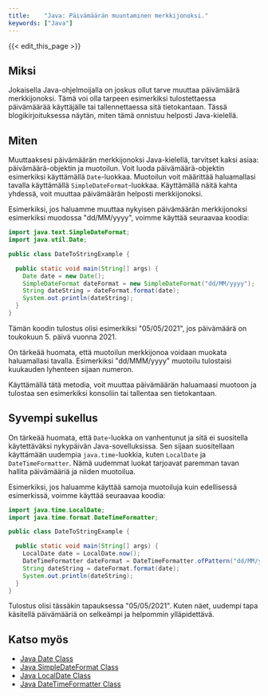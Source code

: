 ```yaml
---
title:    "Java: Päivämäärän muuntaminen merkkijonoksi."
keywords: ["Java"]
---
```


{{< edit_this_page >}}

## Miksi

Jokaisella Java-ohjelmoijalla on joskus ollut tarve muuttaa päivämäärä merkkijonoksi. Tämä voi olla tarpeen esimerkiksi tulostettaessa päivämäärää käyttäjälle tai tallennettaessa sitä tietokantaan. Tässä blogikirjoituksessa näytän, miten tämä onnistuu helposti Java-kielellä.

## Miten

Muuttaaksesi päivämäärän merkkijonoksi Java-kielellä, tarvitset kaksi asiaa: päivämäärä-objektin ja muotoilun. Voit luoda päivämäärä-objektin esimerkiksi käyttämällä `Date`-luokkaa. Muotoilun voit määrittää haluamallasi tavalla käyttämällä `SimpleDateFormat`-luokkaa. Käyttämällä näitä kahta yhdessä, voit muuttaa päivämäärän helposti merkkijonoksi.

Esimerkiksi, jos haluamme muuttaa nykyisen päivämäärän merkkijonoksi esimerkiksi muodossa "dd/MM/yyyy", voimme käyttää seuraavaa koodia:

```Java
import java.text.SimpleDateFormat;
import java.util.Date;

public class DateToStringExample {

  public static void main(String[] args) {
    Date date = new Date();
    SimpleDateFormat dateFormat = new SimpleDateFormat("dd/MM/yyyy");
    String dateString = dateFormat.format(date);
    System.out.println(dateString);
  }
}
```

Tämän koodin tulostus olisi esimerkiksi "05/05/2021", jos päivämäärä on toukokuun 5. päivä vuonna 2021.

On tärkeää huomata, että muotoilun merkkijonoa voidaan muokata haluamallasi tavalla. Esimerkiksi "dd/MMM/yyyy" muotoilu tulostaisi kuukauden lyhenteen sijaan numeron.

Käyttämällä tätä metodia, voit muuttaa päivämäärän haluamaasi muotoon ja tulostaa sen esimerkiksi konsoliin tai tallentaa sen tietokantaan.

## Syvempi sukellus

On tärkeää huomata, että `Date`-luokka on vanhentunut ja sitä ei suositella käytettäväksi nykypäivän Java-sovelluksissa. Sen sijaan suositellaan käyttämään uudempia `java.time`-luokkia, kuten `LocalDate` ja `DateTimeFormatter`. Nämä uudemmat luokat tarjoavat paremman tavan hallita päivämääriä ja niiden muotoilua.

Esimerkiksi, jos haluamme käyttää samoja muotoiluja kuin edellisessä esimerkissä, voimme käyttää seuraavaa koodia:

```Java
import java.time.LocalDate;
import java.time.format.DateTimeFormatter;

public class DateToStringExample {

  public static void main(String[] args) {
    LocalDate date = LocalDate.now();
    DateTimeFormatter dateFormat = DateTimeFormatter.ofPattern("dd/MM/yyyy");
    String dateString = dateFormat.format(date);
    System.out.println(dateString);
  }
}
```

Tulostus olisi tässäkin tapauksessa "05/05/2021". Kuten näet, uudempi tapa käsitellä päivämääriä on selkeämpi ja helpommin ylläpidettävä.

## Katso myös

- [Java Date Class](https://docs.oracle.com/javase/8/docs/api/java/util/Date.html)
- [Java SimpleDateFormat Class](https://docs.oracle.com/javase/8/docs/api/java/text/SimpleDateFormat.html)
- [Java LocalDate Class](https://docs.oracle.com/javase/8/docs/api/java/time/LocalDate.html)
- [Java DateTimeFormatter Class](https://docs.oracle.com/javase/8/docs/api/java/time/format/DateTimeFormatter.html)
